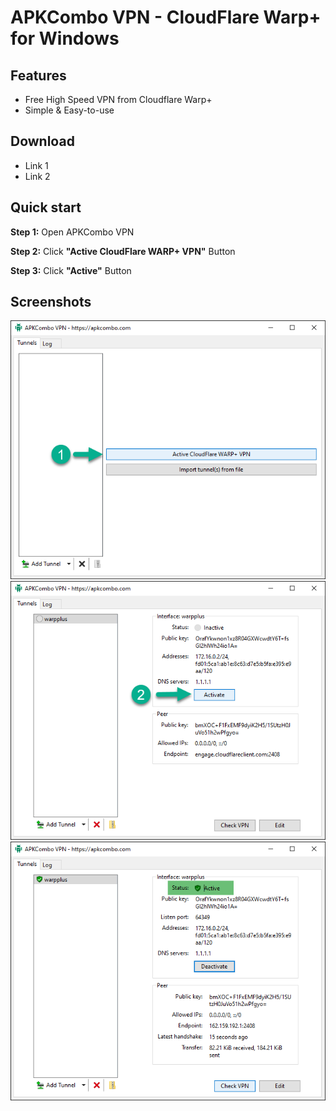 
# APKCombo VPN - CloudFlare Warp+ for Windows

## Features
- Free High Speed VPN from  Cloudflare Warp+
- Simple & Easy-to-use

## Download
- Link 1
- Link 2

## Quick start

**Step 1:** Open APKCombo VPN

**Step 2:** Click **"Active CloudFlare WARP+ VPN"** Button

**Step 3:** Click **"Active"** Button

## Screenshots

![APKCombo VPN 1](screenshots/apkcombo-vpn1.png)
![APKCombo VPN 1](screenshots/apkcombo-vpn2.png)
![APKCombo VPN 1](screenshots/apkcombo-vpn3.png)

